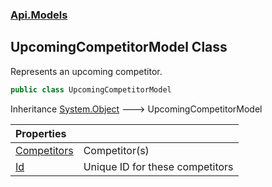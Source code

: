 ### [Api.Models](Api_Models.md 'Api.Models')
## UpcomingCompetitorModel Class
Represents an upcoming competitor.  
```csharp
public class UpcomingCompetitorModel
```

Inheritance [System.Object](https://docs.microsoft.com/en-us/dotnet/api/System.Object 'System.Object') &#129106; UpcomingCompetitorModel  

| Properties | |
| :--- | :--- |
| [Competitors](Api_Models_UpcomingCompetitorModel_Competitors.md 'Api.Models.UpcomingCompetitorModel.Competitors') | Competitor(s)<br/> |
| [Id](Api_Models_UpcomingCompetitorModel_Id.md 'Api.Models.UpcomingCompetitorModel.Id') | Unique ID for these competitors<br/> |
